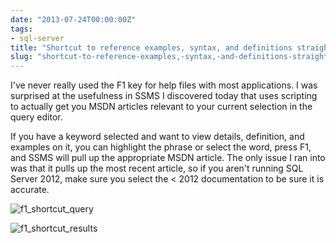 ```yaml
---
date: "2013-07-24T00:00:00Z"
tags:
- sql-server
title: "Shortcut to reference examples, syntax, and definitions straight from SSMS"
slug: "shortcut-to-reference-examples,-syntax,-and-definitions-straight-from-ssms"
---
```


I've never really used the F1 key for help files with most applications. I was surprised at the usefulness in SSMS I discovered today that uses scripting to actually get you MSDN articles relevant to your current selection in the query editor.

If you have a keyword selected and want to view details, definition, and examples on it, you can highlight the phrase or select the word, press F1, and SSMS will pull up the appropriate MSDN article. The only issue I ran into was that it pulls up the most recent article, so if you aren't running SQL Server 2012, make sure you select the
< 2012 documentation to be sure it is accurate.

![f1_shortcut_query](/images/f1_shortcut_query_kfowoy.png)

![f1_shortcut_results](/images/f1_shortcut_results_cayikt.png)

